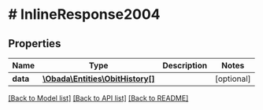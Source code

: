 # # InlineResponse2004

## Properties

Name | Type | Description | Notes
------------ | ------------- | ------------- | -------------
**data** | [**\Obada\Entities\ObitHistory[]**](ObitHistory.md) |  | [optional]

[[Back to Model list]](../../README.md#models) [[Back to API list]](../../README.md#endpoints) [[Back to README]](../../README.md)
